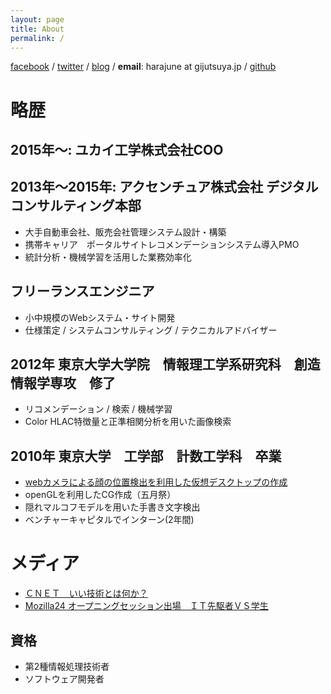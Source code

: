 ```yaml
---
layout: page
title: About
permalink: /
---
```


[facebook](https://www.facebook.com/harajune) / [twitter](https://twitter.com/hrjn) / [blog](https://medium.com/@harajune) / **email**: harajune at gijutsuya.jp /
[github](https://github.com/harajune/)

# 略歴


## 2015年～: ユカイ工学株式会社COO

## 2013年～2015年: アクセンチュア株式会社 デジタルコンサルティング本部
 - 大手自動車会社、販売会社管理システム設計・構築
 - 携帯キャリア　ポータルサイトレコメンデーションシステム導入PMO
 - 統計分析・機械学習を活用した業務効率化

## フリーランスエンジニア
 - 小中規模のWebシステム・サイト開発
 - 仕様策定 / システムコンサルティング / テクニカルアドバイザー

## 2012年 東京大学大学院　情報理工学系研究科　創造情報学専攻　修了
 - リコメンデーション / 検索 / 機械学習
 - Color HLAC特徴量と正準相関分析を用いた画像検索

## 2010年 東京大学　工学部　計数工学科　卒業
 - [webカメラによる顔の位置検出を利用した仮想デスクトップの作成](://www.youtube.com/watch?v=zbyHyPMcNOQ)
 - openGLを利用したCG作成（五月祭）
 - 隠れマルコフモデルを用いた手書き文字検出
 - ベンチャーキャピタルでインターン(2年間)

# メディア
 - [ＣＮＥＴ　いい技術とは何か？](http://japan.cnet.com/sp/v_sp/20364996/)
 - [Mozilla24 オープニングセッション出場　ＩＴ先駆者ＶＳ学生](http://japan.cnet.com/news/media/20356712/)

## 資格
 - 第2種情報処理技術者
 - ソフトウェア開発者


